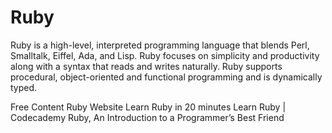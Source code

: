 # Ruby

Ruby is a high-level, interpreted programming language that blends Perl, Smalltalk, Eiffel, Ada, and Lisp. Ruby focuses on simplicity and productivity along with a syntax that reads and writes naturally. Ruby supports procedural, object-oriented and functional programming and is dynamically typed.

<ResourceGroupTitle>Free Content</ResourceGroupTitle>
<BadgeLink colorScheme='blue' badgeText='Official Website' href='https://www.ruby-lang.org/en/'>Ruby Website</BadgeLink>
<BadgeLink badgeText='Course' colorScheme='green' href='https://www.ruby-lang.org/en/documentation/quickstart/'>Learn Ruby in 20 minutes</BadgeLink>
<BadgeLink badgeText='Course' colorScheme='green' href='https://www.codecademy.com/learn/learn-ruby'>Learn Ruby | Codecademy</BadgeLink>
<BadgeLink badgeText='Read' colorScheme='yellow' href='https://thenewstack.io/ruby-a-programmers-best-friend/'>Ruby, An Introduction to a Programmer’s Best Friend</BadgeLink>